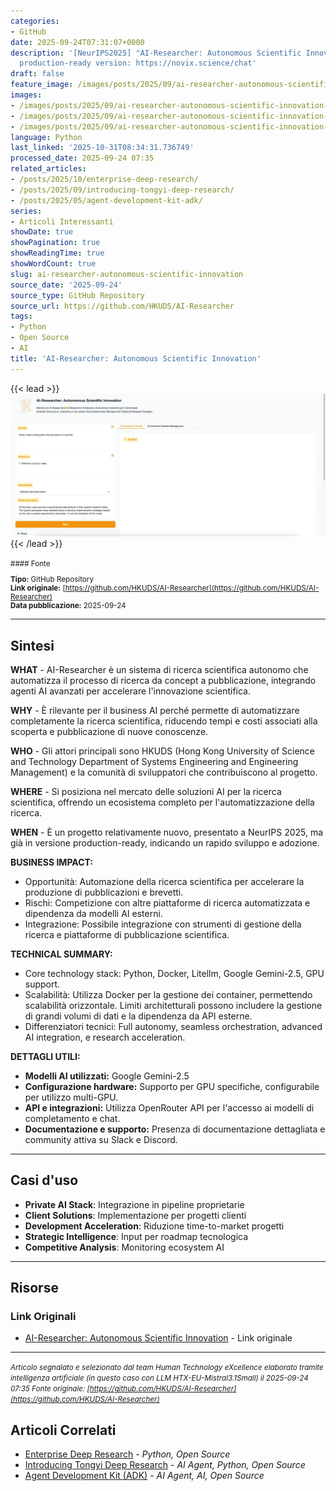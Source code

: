 ```yaml
---
categories:
- GitHub
date: 2025-09-24T07:31:07+0000
description: '[NeurIPS2025] "AI-Researcher: Autonomous Scientific Innovation" -- A
  production-ready version: https://novix.science/chat'
draft: false
feature_image: /images/posts/2025/09/ai-researcher-autonomous-scientific-innovation-featured.webp
images:
- /images/posts/2025/09/ai-researcher-autonomous-scientific-innovation-featured.webp
- /images/posts/2025/09/ai-researcher-autonomous-scientific-innovation-2.webp
- /images/posts/2025/09/ai-researcher-autonomous-scientific-innovation-4.webp
language: Python
last_linked: '2025-10-31T08:34:31.736749'
processed_date: 2025-09-24 07:35
related_articles:
- /posts/2025/10/enterprise-deep-research/
- /posts/2025/09/introducing-tongyi-deep-research/
- /posts/2025/05/agent-development-kit-adk/
series:
- Articoli Interessanti
showDate: true
showPagination: true
showReadingTime: true
showWordCount: true
slug: ai-researcher-autonomous-scientific-innovation
source_date: '2025-09-24'
source_type: GitHub Repository
source_url: https://github.com/HKUDS/AI-Researcher
tags:
- Python
- Open Source
- AI
title: 'AI-Researcher: Autonomous Scientific Innovation'
---
```


{{< lead >}}
![image-20250606135137558](/images/posts/2025/09/ai-researcher-autonomous-scientific-innovation-featured.webp)
{{< /lead >}}

<small>
#### Fonte

**Tipo:** GitHub Repository  
**Link originale:** [https://github.com/HKUDS/AI-Researcher](https://github.com/HKUDS/AI-Researcher)  
**Data pubblicazione:** 2025-09-24

</small>

---

## Sintesi

**WHAT** - AI-Researcher è un sistema di ricerca scientifica autonomo che automatizza il processo di ricerca da concept a pubblicazione, integrando agenti AI avanzati per accelerare l'innovazione scientifica.

**WHY** - È rilevante per il business AI perché permette di automatizzare completamente la ricerca scientifica, riducendo tempi e costi associati alla scoperta e pubblicazione di nuove conoscenze.

**WHO** - Gli attori principali sono HKUDS (Hong Kong University of Science and Technology Department of Systems Engineering and Engineering Management) e la comunità di sviluppatori che contribuiscono al progetto.

**WHERE** - Si posiziona nel mercato delle soluzioni AI per la ricerca scientifica, offrendo un ecosistema completo per l'automatizzazione della ricerca.

**WHEN** - È un progetto relativamente nuovo, presentato a NeurIPS 2025, ma già in versione production-ready, indicando un rapido sviluppo e adozione.

**BUSINESS IMPACT:**
- Opportunità: Automazione della ricerca scientifica per accelerare la produzione di pubblicazioni e brevetti.
- Rischi: Competizione con altre piattaforme di ricerca automatizzata e dipendenza da modelli AI esterni.
- Integrazione: Possibile integrazione con strumenti di gestione della ricerca e piattaforme di pubblicazione scientifica.

**TECHNICAL SUMMARY:**
- Core technology stack: Python, Docker, Litellm, Google Gemini-2.5, GPU support.
- Scalabilità: Utilizza Docker per la gestione dei container, permettendo scalabilità orizzontale. Limiti architetturali possono includere la gestione di grandi volumi di dati e la dipendenza da API esterne.
- Differenziatori tecnici: Full autonomy, seamless orchestration, advanced AI integration, e research acceleration.

**DETTAGLI UTILI:**
- **Modelli AI utilizzati:** Google Gemini-2.5
- **Configurazione hardware:** Supporto per GPU specifiche, configurabile per utilizzo multi-GPU.
- **API e integrazioni:** Utilizza OpenRouter API per l'accesso ai modelli di completamento e chat.
- **Documentazione e supporto:** Presenza di documentazione dettagliata e community attiva su Slack e Discord.

---

## Casi d'uso

- **Private AI Stack**: Integrazione in pipeline proprietarie
- **Client Solutions**: Implementazione per progetti clienti
- **Development Acceleration**: Riduzione time-to-market progetti
- **Strategic Intelligence**: Input per roadmap tecnologica
- **Competitive Analysis**: Monitoring ecosystem AI

---



## Risorse

### Link Originali
- [AI-Researcher: Autonomous Scientific Innovation](https://github.com/HKUDS/AI-Researcher) - Link originale


---

*<small>Articolo segnalato e selezionato dal team Human Technology eXcellence elaborato tramite intelligenza artificiale (in questo caso con LLM HTX-EU-Mistral3.1Small) il 2025-09-24 07:35
Fonte originale: [https://github.com/HKUDS/AI-Researcher](https://github.com/HKUDS/AI-Researcher)</small>*

## Articoli Correlati

- [Enterprise Deep Research](/posts/2025/10/enterprise-deep-research/) - *Python, Open Source*
- [Introducing Tongyi Deep Research](/posts/2025/09/introducing-tongyi-deep-research/) - *AI Agent, Python, Open Source*
- [Agent Development Kit (ADK)](/posts/2025/05/agent-development-kit-adk/) - *AI Agent, AI, Open Source*